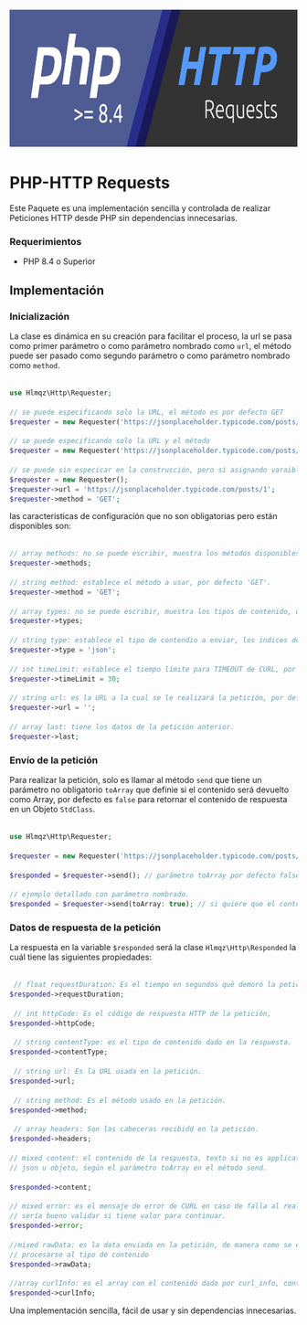 <h1 align="center">
	<a href="https://hlmqz.github.io/map-grid-density-demo/">
		<img height="240" src="https://github.com/hlmqz/php-http/blob/master/php-84-http-requests.png"/>
	</a>
</h1>

# PHP-HTTP Requests

Este Paquete es una implementación sencilla y controlada de realizar Peticiones HTTP
desde PHP sin dependencias innecesarias.

### Requerimientos

- PHP 8.4 o Superior

## Implementación

### Inicialización

La clase es dinámica en su creación para facilitar el proceso,
la url se pasa como primer parámetro o como parámetro nombrado como `url`,
el método puede ser pasado como segundo parámetro o como parámetro nombrado como `method`.


```php

use Hlmqz\Http\Requester;

// se puede especificando solo la URL, el método es por defecto GET
$requester = new Requester('https://jsonplaceholder.typicode.com/posts/1');

// se puede especificando solo la URL y el método
$requester = new Requester('https://jsonplaceholder.typicode.com/posts/1', 'GET');

// se puede sin especicar en la construcción, pero si asignando varaibles url y method
$requester = new Requester();
$requester->url = 'https://jsonplaceholder.typicode.com/posts/1';
$requester->method = 'GET';

```

las caracteristicas de configuración que no son obligatorias pero están disponibles son:


```php

// array methods: no se puede escribir, muestra los métodos disponibles.
$requester->methods;

// string method: establece el método a usar, por defecto 'GET'.
$requester->method = 'GET';

// array types: no se puede escribir, muestra los tipos de contenido, un array.
$requester->types;

// string type: establece el tipo de contendio a enviar, los indices de types son los válidos, por defecto 'json'.
$requester->type = 'json';

// int timeLimit: establece el tiempo límite para TIMEOUT de CURL, por defecto 30.
$requester->timeLimit = 30;

// string url: es la URL a la cual se le realizará la petición, por defecto es vacio.
$requester->url = '';

// array last: tiene los datos de la petición anterior.
$requester->last;

```

### Envío de la petición

Para realizar la petición, solo es llamar al método `send` que tiene un parámetro no obligatorio `toArray`
que definie si el contenido será devuelto como Array, por defecto es `false` para retornar el contenido de
respuesta en un Objeto `StdClass`.


```php

use Hlmqz\Http\Requester;

$requester = new Requester('https://jsonplaceholder.typicode.com/posts/1');

$responded = $requester->send(); // parámetro toArray por defecto false.

// ejemplo detallado con parámetro nombrado.
$responded = $requester->send(toArray: true); // si quiere que el contenido de la respuesta sea un array.

```

### Datos de respuesta de la petición

La respuesta en la variable `$responded` será la clase `Hlmqz\Http\Responded` la cuál tiene las
siguientes propiedades:

```php

 // float requestDuration: Es el tiempo en segundos qué demoró la petición.
$responded->requestDuration;

 // int httpCode: Es el código de respuesta HTTP de la petición,
$responded->httpCode;

 // string contentType: es el tipo de contenido dado en la respuesta.
$responded->contentType;

 // string url: Es la URL usada en la petición.
$responded->url;

 // string method: Es el método usado en la petición.
$responded->method;

 // array headers: Son las cabeceras recibidd en la petición.
$responded->headers;

// mixed content: el contenido de la respuesta, texto si no es application/json
// json u objeto, según el parámetro toArray en el método send.

$responded->content;

// mixed error: es el mensaje de error de CURL en caso de falla al realizar la petición
// sería bueno validar si tiene valor para continuar.
$responded->error;

//mixed rawData: es la data enviada en la petición, de manera como se esptableció antes de
// procesarse al tipo de contenido
$responded->rawData;

//array curlInfo: es el array con el contenido dado por curl_info, contiene detalles de la peticó¡ión realizada.
$responded->curlInfo;

```

Una implementación sencilla, fácil de usar y sin dependencias innecesarias.

